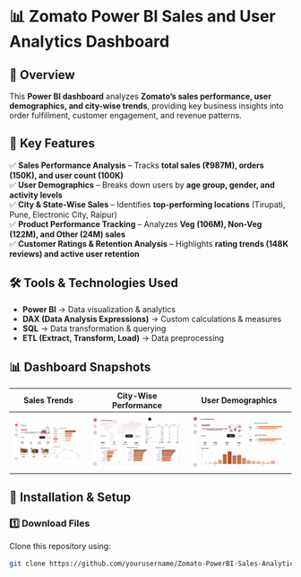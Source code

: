 # 📊 Zomato Power BI Sales and User Analytics Dashboard  

## 🚀 Overview  
This **Power BI dashboard** analyzes **Zomato’s sales performance, user demographics, and city-wise trends**, providing key business insights into order fulfillment, customer engagement, and revenue patterns.  

## 🔹 Key Features  
✅ **Sales Performance Analysis** – Tracks **total sales (₹987M), orders (150K), and user count (100K)**  
✅ **User Demographics** – Breaks down users by **age group, gender, and activity levels**  
✅ **City & State-Wise Sales** – Identifies **top-performing locations** (Tirupati, Pune, Electronic City, Raipur)  
✅ **Product Performance Tracking** – Analyzes **Veg (106M), Non-Veg (122M), and Other (24M) sales**  
✅ **Customer Ratings & Retention Analysis** – Highlights **rating trends (148K reviews) and active user retention**  


## 🛠️ Tools & Technologies Used  
- **Power BI** → Data visualization & analytics  
- **DAX (Data Analysis Expressions)** → Custom calculations & measures  
- **SQL** → Data transformation & querying  
- **ETL (Extract, Transform, Load)** → Data preprocessing  

## 📊 Dashboard Snapshots  
| **Sales Trends** | **City-Wise Performance** | **User Demographics** |  
|----------------|----------------------|----------------|  
| ![Sales Trends](https://github.com/darshanacharya045/Zomato-PowerBI-Sales-Analytics/blob/main/Reports/README.mdReportsZomato-PowerBI-Sales-Analytics.jpeg?raw=true) | ![City Performance](https://github.com/darshanacharya045/Zomato-PowerBI-Sales-Analytics/blob/main/Reports/README.mdZomato-PowerBI-Sales-Analytics_city.jpeg?raw=true) | ![User Demographics](https://github.com/darshanacharya045/Zomato-PowerBI-Sales-Analytics/blob/main/Reports/README.mdZomato-PowerBI-Sales-Analytics_user.jpeg?raw=true) |  

## 🔧 Installation & Setup  
### **1️⃣ Download Files**  
Clone this repository using:  
```sh
git clone https://github.com/yourusername/Zomato-PowerBI-Sales-Analytics.git
